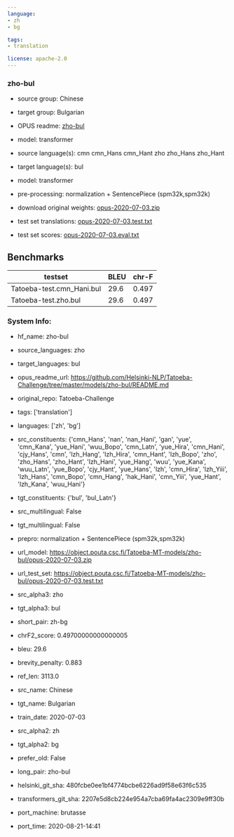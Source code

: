 ```yaml
---
language: 
- zh
- bg

tags:
- translation

license: apache-2.0
---
```


### zho-bul

* source group: Chinese 
* target group: Bulgarian 
*  OPUS readme: [zho-bul](https://github.com/Helsinki-NLP/Tatoeba-Challenge/tree/master/models/zho-bul/README.md)

*  model: transformer
* source language(s): cmn cmn_Hans cmn_Hant zho zho_Hans zho_Hant
* target language(s): bul
* model: transformer
* pre-processing: normalization + SentencePiece (spm32k,spm32k)
* download original weights: [opus-2020-07-03.zip](https://object.pouta.csc.fi/Tatoeba-MT-models/zho-bul/opus-2020-07-03.zip)
* test set translations: [opus-2020-07-03.test.txt](https://object.pouta.csc.fi/Tatoeba-MT-models/zho-bul/opus-2020-07-03.test.txt)
* test set scores: [opus-2020-07-03.eval.txt](https://object.pouta.csc.fi/Tatoeba-MT-models/zho-bul/opus-2020-07-03.eval.txt)

## Benchmarks

| testset               | BLEU  | chr-F |
|-----------------------|-------|-------|
| Tatoeba-test.cmn_Hani.bul 	| 29.6 	| 0.497 |
| Tatoeba-test.zho.bul 	| 29.6 	| 0.497 |


### System Info: 
- hf_name: zho-bul

- source_languages: zho

- target_languages: bul

- opus_readme_url: https://github.com/Helsinki-NLP/Tatoeba-Challenge/tree/master/models/zho-bul/README.md

- original_repo: Tatoeba-Challenge

- tags: ['translation']

- languages: ['zh', 'bg']

- src_constituents: {'cmn_Hans', 'nan', 'nan_Hani', 'gan', 'yue', 'cmn_Kana', 'yue_Hani', 'wuu_Bopo', 'cmn_Latn', 'yue_Hira', 'cmn_Hani', 'cjy_Hans', 'cmn', 'lzh_Hang', 'lzh_Hira', 'cmn_Hant', 'lzh_Bopo', 'zho', 'zho_Hans', 'zho_Hant', 'lzh_Hani', 'yue_Hang', 'wuu', 'yue_Kana', 'wuu_Latn', 'yue_Bopo', 'cjy_Hant', 'yue_Hans', 'lzh', 'cmn_Hira', 'lzh_Yiii', 'lzh_Hans', 'cmn_Bopo', 'cmn_Hang', 'hak_Hani', 'cmn_Yiii', 'yue_Hant', 'lzh_Kana', 'wuu_Hani'}

- tgt_constituents: {'bul', 'bul_Latn'}

- src_multilingual: False

- tgt_multilingual: False

- prepro:  normalization + SentencePiece (spm32k,spm32k)

- url_model: https://object.pouta.csc.fi/Tatoeba-MT-models/zho-bul/opus-2020-07-03.zip

- url_test_set: https://object.pouta.csc.fi/Tatoeba-MT-models/zho-bul/opus-2020-07-03.test.txt

- src_alpha3: zho

- tgt_alpha3: bul

- short_pair: zh-bg

- chrF2_score: 0.49700000000000005

- bleu: 29.6

- brevity_penalty: 0.883

- ref_len: 3113.0

- src_name: Chinese

- tgt_name: Bulgarian

- train_date: 2020-07-03

- src_alpha2: zh

- tgt_alpha2: bg

- prefer_old: False

- long_pair: zho-bul

- helsinki_git_sha: 480fcbe0ee1bf4774bcbe6226ad9f58e63f6c535

- transformers_git_sha: 2207e5d8cb224e954a7cba69fa4ac2309e9ff30b

- port_machine: brutasse

- port_time: 2020-08-21-14:41